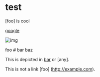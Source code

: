 # test

[foo] is cool

[google](http://google.com)

![img](https://pbs.twimg.com/profile_images/927446347879292930/Fi0D7FGJ_400x400.jpg)

foo # bar baz

This is depicted in [bar] or [any].

[bar]: http://example.com

This is not a link [foo] (http://example.com). 
